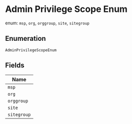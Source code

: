 
# Admin Privilege Scope Enum

enum: `msp`, `org`, `orggroup`, `site`, `sitegroup`

## Enumeration

`AdminPrivilegeScopeEnum`

## Fields

| Name |
|  --- |
| `msp` |
| `org` |
| `orggroup` |
| `site` |
| `sitegroup` |


